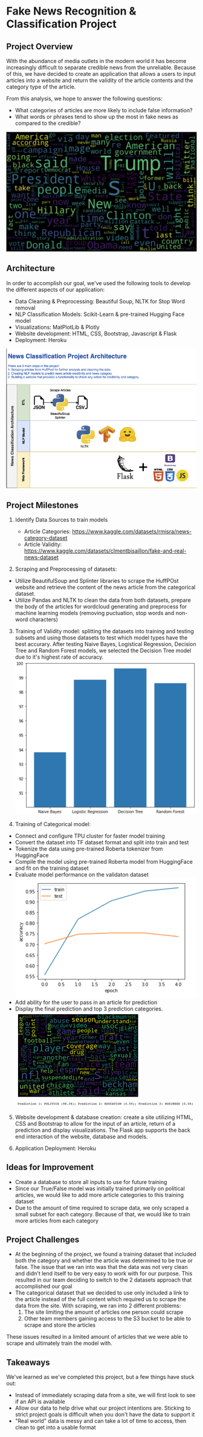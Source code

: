 # Fake News Recognition & Classification Project

## Project Overview 
With the abundance of media outlets in the modern world it has become increasingly difficult to separate credible news from the unreliable. Because of this, we have decided to create an application that allows a users to input articles into a website and return the validity of the article contents and the category type of the article.

From this analysis, we hope to answer the following questions:
- What categories of articles are more likely to include false information?
- What words or phrases tend to show up the most in fake news as compared to the credible?

![Fake WordCloud](static/img/fake_wordcloud.png)

## Architecture
In order to accomplish our goal, we've used the following tools to develop the different aspects of our application:
- Data Cleaning & Preprocessing: Beautiful Soup, NLTK for Stop Word removal
- NLP Classification Models: Scikit-Learn & pre-trained Hugging Face model
- Visualizations: MatPlotLib & Plotly
- Website development: HTML, CSS, Bootstrap, Javascript & Flask
- Deployment: Heroku

![Project Architecture](Resources/Project_Architecture.png)


## Project Milestones
1. Identify Data Sources to train models
    - Article Categories: https://www.kaggle.com/datasets/rmisra/news-category-dataset
    - Article Validity: https://www.kaggle.com/datasets/clmentbisaillon/fake-and-real-news-dataset

2. Scraping and Preprocessing of datasets: 

- Utilize BeautifulSoup and Splinter libraries to scrape the HuffPOst website and retrieve the content of the news article from the categorical dataset.
- Utilize Pandas and NLTK to clean the data from both datasets, prepare the body of the articles for wordcloud generating and preprocess for machine learning models (removing puctuation, stop words and non-word characters)

3. Training of Validity model: splitting the datasets into training and testing subsets and using those datasets to test which model types have the best accurary. After testing Naive Bayes, Logistical Regression, Decision Tree and Random Forest models, we selected the Decision Tree model due to it's highest rate of accuracy.
![Model Graph](Resources/Model_graph.png)

4. Training of Categorical model:

- Connect and configure TPU cluster for faster model training
- Convert the dataset into TF dataset format and split into train and test
- Tokenize the data using pre-trained Roberta tokenizer from HuggingFace
- Compile the model using pre-trained Roberta model from HuggingFace and fit on the training dataset
- Evaluate model performance on the validaton dataset
![Categorical Accuracy](Resources/Categorical_Model_Accuracy.png) 
- Add ability for the user to pass in an article for prediction
- Display the final prediction and top 3 prediction categories.
    ![Sport Wordcloud](Resources/SPORTS_wordcloud.png)
    ![Category Prediction](Resources/Category_Prediction.png)

5. Website development & database creation: create a site utilizing HTML, CSS and Bootstrap to allow for the input of an article, return of a prediction and display visualizations. The Flask app supports the back end interaction of the website, database and models.

6. Application Deployment: Heroku

## Ideas for Improvement
- Create a database to store all inputs to use for future training
- Since our True/False model was initially trained primarily on political articles, we would like to add more article categories to this training dataset
- Due to the amount of time required to scrape data, we only scraped a small subset for each category. Because of that, we would like to train more articles from each category

## Project Challenges
- At the beginning of the project, we found a training dataset that included both the category and whether the article was determined to be true or false. The issue that we ran into was that the data was not very clean and didn't lend itself to be very easy to work with for our purpose. This resulted in our team deciding to switch to the 2 datasets approach that accomplished our goal
- The categorical dataset that we decided to use only included a link to the article instead of the full content which required us to scrape the data from the site. With scraping, we ran into 2 different problems: 
    1) The site limiting the amount of articles one person could scrape
    2) Other team members gaining access to the S3 bucket to be able to scrape and store the articles
    
These issues resulted in a limited amount of articles that we were able to scrape and ultimately train the model with.

## Takeaways
We've learned as we've completed this project, but a few things have stuck out:
- Instead of immediately scraping data from a site, we will first look to see if an API is available
- Allow our data to help drive what our project intentions are. Sticking to strict project goals is difficult when you don't have the data to support it
- "Real world" data is messy and can take a lot of time to access, then clean to get into a usable format
